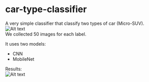 # car-type-classifier
A very simple classifier that classify two types of car (Micro-SUV).  
  ![Alt text](https://i.imgur.com/J5ODf7L.jpg "Optional title")  
We collected 50 images for each label.
  
It uses two models:
- CNN
- MobileNet
  
Results:  
    ![Alt text](https://i.imgur.com/RGtfDoI.png "Optional title")  
